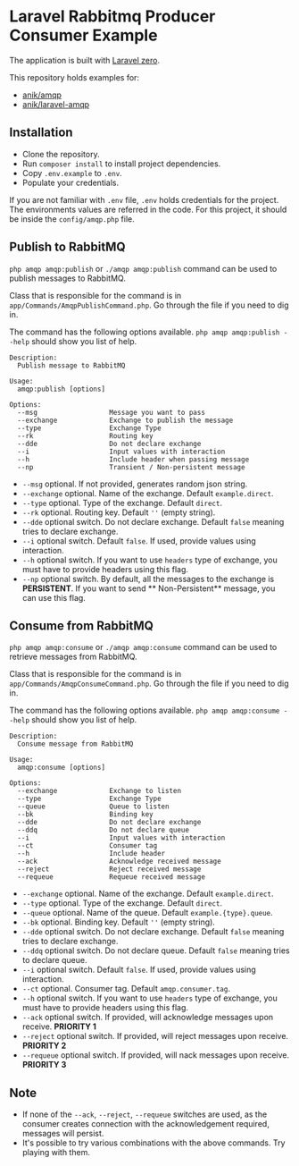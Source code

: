 Laravel Rabbitmq Producer Consumer Example
===

The application is built with [Laravel zero](https://github.com/laravel-zero/laravel-zero).

This repository holds examples for:

- [anik/amqp](https://github.com/ssi-anik/amqp)
- [anik/laravel-amqp](https://github.com/ssi-anik/laravel-amqp)

## Installation

- Clone the repository.
- Run `composer install` to install project dependencies.
- Copy `.env.example` to `.env`.
- Populate your credentials.

If you are not familiar with `.env` file, `.env` holds credentials for the project. The environments values are referred
in the code. For this project, it should be inside the `config/amqp.php` file.

## Publish to RabbitMQ

`php amqp amqp:publish` or `./amqp amqp:publish` command can be used to publish messages to RabbitMQ.

Class that is responsible for the command is in `app/Commands/AmqpPublishCommand.php`. Go through the file if you need
to dig in.

The command has the following options available. `php amqp amqp:publish --help` should show you list of help.

```text
Description:
  Publish message to RabbitMQ

Usage:
  amqp:publish [options]

Options:
  --msg                  Message you want to pass
  --exchange             Exchange to publish the message
  --type                 Exchange Type
  --rk                   Routing key
  --dde                  Do not declare exchange
  --i                    Input values with interaction
  --h                    Include header when passing message
  --np                   Transient / Non-persistent message
```

- `--msg` optional. If not provided, generates random json string.
- `--exchange` optional. Name of the exchange. Default `example.direct`.
- `--type` optional. Type of the exchange. Default `direct`.
- `--rk` optional. Routing key. Default `''` (empty string).
- `--dde` optional switch. Do not declare exchange. Default `false` meaning tries to declare exchange.
- `--i` optional switch. Default `false`. If used, provide values using interaction.
- `--h` optional switch. If you want to use `headers` type of exchange, you must have to provide headers using this
  flag.
- `--np` optional switch. By default, all the messages to the exchange is **PERSISTENT**. If you want to send **
  Non-Persistent** message, you can use this flag.

## Consume from RabbitMQ

`php amqp amqp:consume` or `./amqp amqp:consume` command can be used to retrieve messages from RabbitMQ.

Class that is responsible for the command is in `app/Commands/AmqpConsumeCommand.php`. Go through the file if you need
to dig in.

The command has the following options available. `php amqp amqp:consume --help` should show you list of help.

```text
Description:
  Consume message from RabbitMQ

Usage:
  amqp:consume [options]

Options:
  --exchange             Exchange to listen
  --type                 Exchange Type
  --queue                Queue to listen
  --bk                   Binding key
  --dde                  Do not declare exchange
  --ddq                  Do not declare queue
  --i                    Input values with interaction
  --ct                   Consumer tag
  --h                    Include header
  --ack                  Acknowledge received message
  --reject               Reject received message
  --requeue              Requeue received message
```

- `--exchange` optional. Name of the exchange. Default `example.direct`.
- `--type` optional. Type of the exchange. Default `direct`.
- `--queue` optional. Name of the queue. Default `example.{type}.queue`.
- `--bk` optional. Binding key. Default `''` (empty string).
- `--dde` optional switch. Do not declare exchange. Default `false` meaning tries to declare exchange.
- `--ddq` optional switch. Do not declare queue. Default `false` meaning tries to declare queue.
- `--i` optional switch. Default `false`. If used, provide values using interaction.
- `--ct` optional. Consumer tag. Default `amqp.consumer.tag`.
- `--h` optional switch. If you want to use `headers` type of exchange, you must have to provide headers using this
  flag.
- `--ack` optional switch. If provided, will acknowledge messages upon receive. **PRIORITY 1**
- `--reject` optional switch. If provided, will reject messages upon receive. **PRIORITY 2**
- `--requeue` optional switch. If provided, will nack messages upon receive. **PRIORITY 3**

## Note

- If none of the `--ack`, `--reject`, `--requeue` switches are used, as the consumer creates connection with the
  acknowledgement required, messages will persist.
- It's possible to try various combinations with the above commands. Try playing with them.
